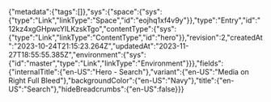 {"metadata":{"tags":[]},"sys":{"space":{"sys":{"type":"Link","linkType":"Space","id":"eojhq1xf4v9y"}},"type":"Entry","id":"12kz4xgGHpwcYILKzskTgo","contentType":{"sys":{"type":"Link","linkType":"ContentType","id":"hero"}},"revision":2,"createdAt":"2023-10-24T21:15:23.264Z","updatedAt":"2023-11-27T18:55:55.385Z","environment":{"sys":{"id":"master","type":"Link","linkType":"Environment"}}},"fields":{"internalTitle":{"en-US":"Hero - Search"},"variant":{"en-US":"Media on Right Full Bleed"},"backgroundColor":{"en-US":"Navy"},"title":{"en-US":"Search"},"hideBreadcrumbs":{"en-US":false}}}